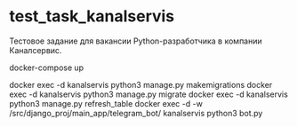 # test_task_kanalservis
Тестовое задание для вакансии Python-разработчика в компании Каналсервис.

docker-compose up

docker exec -d kanalservis python3 manage.py makemigrations
docker exec -d kanalservis python3 manage.py migrate
docker exec -d kanalservis python3 manage.py refresh_table
docker exec -d -w /src/django_proj/main_app/telegram_bot/ kanalservis python3 bot.py





